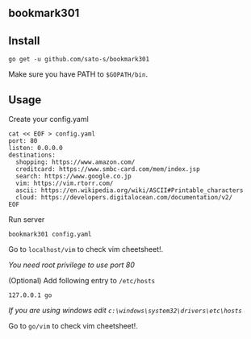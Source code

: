 bookmark301
----------------

## Install

```
go get -u github.com/sato-s/bookmark301
```

Make sure you have PATH to `$GOPATH/bin`.  

## Usage

Create your config.yaml  

```
cat << EOF > config.yaml
port: 80
listen: 0.0.0.0
destinations:
  shopping: https://www.amazon.com/
  creditcard: https://www.smbc-card.com/mem/index.jsp
  search: https://www.google.co.jp
  vim: https://vim.rtorr.com/
  ascii: https://en.wikipedia.org/wiki/ASCII#Printable_characters
  cloud: https://developers.digitalocean.com/documentation/v2/
EOF
```

Run server  

```
bookmark301 config.yaml
```

Go to `localhost/vim` to check vim cheetsheet!.  

*You need root privilege to use port 80*  


(Optional) Add following entry to `/etc/hosts`  

```
127.0.0.1 go
```

*If you are using windows edit `c:\windows\system32\drivers\etc\hosts`*

Go to `go/vim` to check vim cheetsheet!.  
